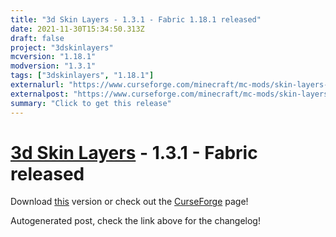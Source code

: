 ```yaml
---
title: "3d Skin Layers - 1.3.1 - Fabric 1.18.1 released"
date: 2021-11-30T15:34:50.313Z
draft: false
project: "3dskinlayers"
mcversion: "1.18.1"
modversion: "1.3.1"
tags: ["3dskinlayers", "1.18.1"]
externalurl: "https://www.curseforge.com/minecraft/mc-mods/skin-layers-3d/files/3541751"
externalpost: "https://www.curseforge.com/minecraft/mc-mods/skin-layers-3d/files/3541751"
summary: "Click to get this release"
---
```

# [3d Skin Layers](/project/3dskinlayers) - 1.3.1 - Fabric released
Download [this](https://www.curseforge.com/minecraft/mc-mods/skin-layers-3d/files/3541751) version or check out the [CurseForge](https://www.curseforge.com/minecraft/mc-mods/skin-layers-3d) page!

Autogenerated post, check the link above for the changelog!
